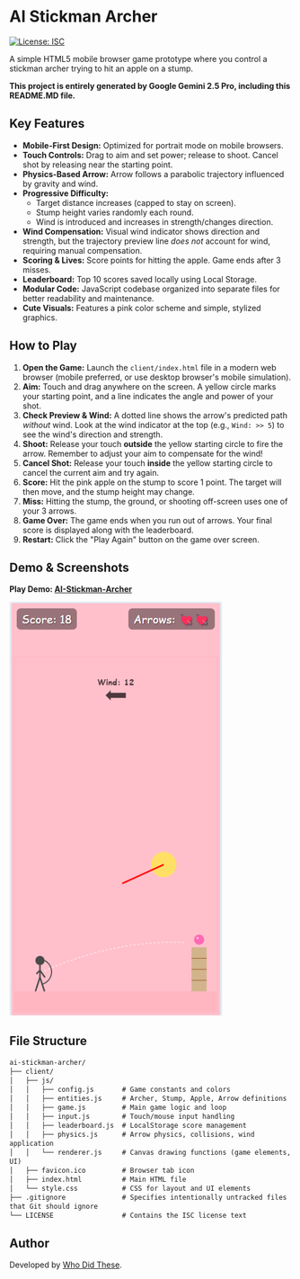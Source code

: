 # AI Stickman Archer

[![License: ISC](https://img.shields.io/badge/License-ISC-blue.svg)](https://opensource.org/licenses/ISC)

A simple HTML5 mobile browser game prototype where you control a stickman archer trying to hit an apple on a stump.

**This project is entirely generated by Google Gemini 2.5 Pro, including this README.MD file.**

## Key Features

* **Mobile-First Design:** Optimized for portrait mode on mobile browsers.
* **Touch Controls:** Drag to aim and set power; release to shoot. Cancel shot by releasing near the starting point.
* **Physics-Based Arrow:** Arrow follows a parabolic trajectory influenced by gravity and wind.
* **Progressive Difficulty:**
    * Target distance increases (capped to stay on screen).
    * Stump height varies randomly each round.
    * Wind is introduced and increases in strength/changes direction.
* **Wind Compensation:** Visual wind indicator shows direction and strength, but the trajectory preview line *does not* account for wind, requiring manual compensation.
* **Scoring & Lives:** Score points for hitting the apple. Game ends after 3 misses.
* **Leaderboard:** Top 10 scores saved locally using Local Storage.
* **Modular Code:** JavaScript codebase organized into separate files for better readability and maintenance.
* **Cute Visuals:** Features a pink color scheme and simple, stylized graphics.

## How to Play

1.  **Open the Game:** Launch the `client/index.html` file in a modern web browser (mobile preferred, or use desktop browser's mobile simulation).
2.  **Aim:** Touch and drag anywhere on the screen. A yellow circle marks your starting point, and a line indicates the angle and power of your shot.
3.  **Check Preview & Wind:** A dotted line shows the arrow's predicted path *without* wind. Look at the wind indicator at the top (e.g., `Wind: >> 5`) to see the wind's direction and strength.
4.  **Shoot:** Release your touch **outside** the yellow starting circle to fire the arrow. Remember to adjust your aim to compensate for the wind!
5.  **Cancel Shot:** Release your touch **inside** the yellow starting circle to cancel the current aim and try again.
6.  **Score:** Hit the pink apple on the stump to score 1 point. The target will then move, and the stump height may change.
7.  **Miss:** Hitting the stump, the ground, or shooting off-screen uses one of your 3 arrows.
8.  **Game Over:** The game ends when you run out of arrows. Your final score is displayed along with the leaderboard.
9.  **Restart:** Click the "Play Again" button on the game over screen.

## Demo & Screenshots

**Play Demo: [AI-Stickman-Archer](https://ai-stickman-archer.talkingsource.com/)**

![Screenshot](/doc/screenshot-ai-stickman-archer.png)

## File Structure

```
ai-stickman-archer/
├── client/
│   ├── js/
│   │   ├── config.js       # Game constants and colors
│   │   ├── entities.js     # Archer, Stump, Apple, Arrow definitions
│   │   ├── game.js         # Main game logic and loop
│   │   ├── input.js        # Touch/mouse input handling
│   │   ├── leaderboard.js  # LocalStorage score management
│   │   ├── physics.js      # Arrow physics, collisions, wind application
│   │   └── renderer.js     # Canvas drawing functions (game elements, UI)
│   ├── favicon.ico         # Browser tab icon
│   ├── index.html          # Main HTML file
│   └── style.css           # CSS for layout and UI elements
├── .gitignore              # Specifies intentionally untracked files that Git should ignore
└── LICENSE                 # Contains the ISC license text
```

## Author

Developed by [Who Did These](https://github.com/whodidthese/).
